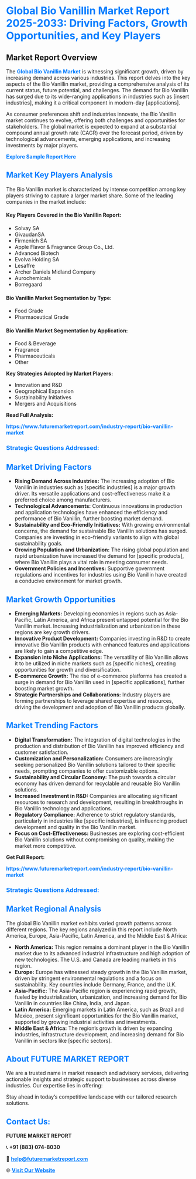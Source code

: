 <h1 style="color: #007BFF;">Global Bio Vanillin Market Report 2025-2033: Driving Factors, Growth Opportunities, and Key Players</h1>

<section id="overview">
<h2>Market Report Overview</h2>
<p>The <a href="https://www.futuremarketreport.com/industry-report/bio-vanillin-market" style="color: #007BFF; text-decoration: none;"><strong>Global Bio Vanillin Market</strong></a> is witnessing significant growth, driven by increasing demand across various industries. This report delves into the key aspects of the Bio Vanillin market, providing a comprehensive analysis of its current status, future potential, and challenges. The demand for Bio Vanillin has surged due to its wide-ranging applications in industries such as [insert industries], making it a critical component in modern-day [applications].</p>
<p>As consumer preferences shift and industries innovate, the Bio Vanillin market continues to evolve, offering both challenges and opportunities for stakeholders. The global market is expected to expand at a substantial compound annual growth rate (CAGR) over the forecast period, driven by technological advancements, emerging applications, and increasing investments by major players.</p>
</section>

<section id="overview">
<p><a href="https://www.futuremarketreport.com/request-sample/reportId=108779" style="color: #007BFF; text-decoration: none;"><strong>Explore Sample Report Here</strong></a></p>
</section>

<section id="key-players">
<h2 style="color: #007BFF;">Market Key Players Analysis</h2>
<p>The Bio Vanillin market is characterized by intense competition among key players striving to capture a larger market share. Some of the leading companies in the market include:</p>
<h4>Key Players Covered in the Bio Vanillin Report:</h4>
<ul><li>Solvay SA</li><li>GivaudanSA</li><li>Firmenich SA</li><li>Apple Flavor &amp; Fragrance Group Co., Ltd.</li><li>Advanced Biotech</li><li>Evolva Holding SA</li><li>Lesaffre</li><li>Archer Daniels Midland Company</li><li>Aurochemicals</li><li>Borregaard</li></ul>
<h4>Bio Vanillin Market Segmentation by Type:</h4>
<ul><li>Food Grade</li><li>Pharmaceutical Grade</li></ul>

<h4>Bio Vanillin Market Segmentation by Application:</h4>
<ul><li>Food &amp; Beverage</li><li>Fragrance</li><li>Pharmaceuticals</li><li>Other</li></ul>
<p><strong>Key Strategies Adopted by Market Players:</strong></p>
<ul>
<li>Innovation and R&D</li>
<li>Geographical Expansion</li>
<li>Sustainability Initiatives</li>
<li>Mergers and Acquisitions</li>
</ul>
</section>

<section>
<p><strong>Read Full Analysis: </strong></p><a href="https://www.futuremarketreport.com/industry-report/bio-vanillin-market" style="color: #007BFF; text-decoration: none;"><strong>https://www.futuremarketreport.com/industry-report/bio-vanillin-market</strong></a>
<h3 style="color: #007BFF;">Strategic Questions Addressed:</h3>
</section>

<section id="driving-factors">
<h2 style="color: #007BFF;">Market Driving Factors</h2>
<ul>
<li><strong>Rising Demand Across Industries:</strong> The increasing adoption of Bio Vanillin in industries such as [specific industries] is a major growth driver. Its versatile applications and cost-effectiveness make it a preferred choice among manufacturers.</li>
<li><strong>Technological Advancements:</strong> Continuous innovations in production and application technologies have enhanced the efficiency and performance of Bio Vanillin, further boosting market demand.</li>
<li><strong>Sustainability and Eco-Friendly Initiatives:</strong> With growing environmental concerns, the demand for sustainable Bio Vanillin solutions has surged. Companies are investing in eco-friendly variants to align with global sustainability goals.</li>
<li><strong>Growing Population and Urbanization:</strong> The rising global population and rapid urbanization have increased the demand for [specific products], where Bio Vanillin plays a vital role in meeting consumer needs.</li>
<li><strong>Government Policies and Incentives:</strong> Supportive government regulations and incentives for industries using Bio Vanillin have created a conducive environment for market growth.</li>
</ul>
</section>

<section id="growth-opportunities">
<h2 style="color: #007BFF;">Market Growth Opportunities</h2>
<ul>
<li><strong>Emerging Markets:</strong> Developing economies in regions such as Asia-Pacific, Latin America, and Africa present untapped potential for the Bio Vanillin market. Increasing industrialization and urbanization in these regions are key growth drivers.</li>
<li><strong>Innovative Product Development:</strong> Companies investing in R&D to create innovative Bio Vanillin products with enhanced features and applications are likely to gain a competitive edge.</li>
<li><strong>Expansion into Niche Applications:</strong> The versatility of Bio Vanillin allows it to be utilized in niche markets such as [specific niches], creating opportunities for growth and diversification.</li>
<li><strong>E-commerce Growth:</strong> The rise of e-commerce platforms has created a surge in demand for Bio Vanillin used in [specific applications], further boosting market growth.</li>
<li><strong>Strategic Partnerships and Collaborations:</strong> Industry players are forming partnerships to leverage shared expertise and resources, driving the development and adoption of Bio Vanillin products globally.</li>
</ul>
</section>

<section id="trending-factors">
<h2 style="color: #007BFF;">Market Trending Factors</h2>
<ul>
<li><strong>Digital Transformation:</strong> The integration of digital technologies in the production and distribution of Bio Vanillin has improved efficiency and customer satisfaction.</li>
<li><strong>Customization and Personalization:</strong> Consumers are increasingly seeking personalized Bio Vanillin solutions tailored to their specific needs, prompting companies to offer customizable options.</li>
<li><strong>Sustainability and Circular Economy:</strong> The push towards a circular economy has driven demand for recyclable and reusable Bio Vanillin solutions.</li>
<li><strong>Increased Investment in R&D:</strong> Companies are allocating significant resources to research and development, resulting in breakthroughs in Bio Vanillin technology and applications.</li>
<li><strong>Regulatory Compliance:</strong> Adherence to strict regulatory standards, particularly in industries like [specific industries], is influencing product development and quality in the Bio Vanillin market.</li>
<li><strong>Focus on Cost-Effectiveness:</strong> Businesses are exploring cost-efficient Bio Vanillin solutions without compromising on quality, making the market more competitive.</li>
</ul>
</section>

<section>
<p><strong>Get Full Report: </strong></p><a href="https://www.futuremarketreport.com/industry-report/bio-vanillin-market" style="color: #007BFF; text-decoration: none;"><strong>https://www.futuremarketreport.com/industry-report/bio-vanillin-market</strong></a>
<h3 style="color: #007BFF;">Strategic Questions Addressed:</h3>
</section>


<section id="regional-analysis">
<h2 style="color: #007BFF;">Market Regional Analysis</h2>
<p>The global Bio Vanillin market exhibits varied growth patterns across different regions. The key regions analyzed in this report include North America, Europe, Asia-Pacific, Latin America, and the Middle East & Africa:</p>
<ul>
<li><strong>North America:</strong> This region remains a dominant player in the Bio Vanillin market due to its advanced industrial infrastructure and high adoption of new technologies. The U.S. and Canada are leading markets in this region.</li>
<li><strong>Europe:</strong> Europe has witnessed steady growth in the Bio Vanillin market, driven by stringent environmental regulations and a focus on sustainability. Key countries include Germany, France, and the U.K.</li>
<li><strong>Asia-Pacific:</strong> The Asia-Pacific region is experiencing rapid growth, fueled by industrialization, urbanization, and increasing demand for Bio Vanillin in countries like China, India, and Japan.</li>
<li><strong>Latin America:</strong> Emerging markets in Latin America, such as Brazil and Mexico, present significant opportunities for the Bio Vanillin market, supported by growing industrial activities and investments.</li>
<li><strong>Middle East & Africa:</strong> The region’s growth is driven by expanding industries, infrastructure development, and increasing demand for Bio Vanillin in sectors like [specific sectors].</li>
</ul>
</section>

<footer>
<h2 style="color: #007BFF;">About FUTURE MARKET REPORT</h2>
<p>We are a trusted name in market research and advisory services, delivering actionable insights and strategic support to businesses across diverse industries. Our expertise lies in offering:</p>

<p>Stay ahead in today’s competitive landscape with our tailored research solutions.</p>

<h2 style="color: #007BFF;">Contact Us:</h2>
<p><strong>FUTURE MARKET REPORT</strong></p>
<p>📞 <strong>+91 (883) 074-8030</strong></p>
<p>📧 <strong><a href="mailto:help@futuremarketreport.com" style="color: #007BFF;">help@futuremarketreport.com</a></strong></p>
<p>🌐 <strong><a href="https://www.futuremarketreport.com/" style="color: #007BFF;">Visit Our Website</a></strong></p>
</footer>